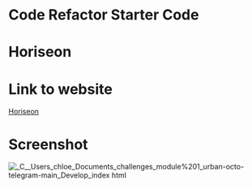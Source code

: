 # Code Refactor Starter Code
# Horiseon

# Link to website

[Horiseon](https://chloebyrnes.github.io/-Horiseon-Accessibility-Changes/)

# Screenshot
![_C__Users_chloe_Documents_challenges_module%201_urban-octo-telegram-main_Develop_index html](https://user-images.githubusercontent.com/107075274/174112278-242da2ef-ba99-427f-9387-68f6374932fd.png)
